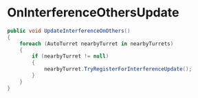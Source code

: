<Badge type="danger" text="Carbon Compatible"/><Badge type="warning" text="Oxide Compatible"/>
# OnInterferenceOthersUpdate
```csharp
public void UpdateInterferenceOnOthers()
{
	foreach (AutoTurret nearbyTurret in nearbyTurrets)
	{
		if (nearbyTurret != null)
		{
			nearbyTurret.TryRegisterForInterferenceUpdate();
		}
	}
}

```
